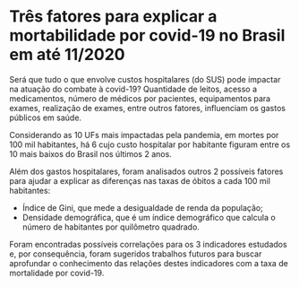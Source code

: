 # Três fatores para explicar a mortabilidade por covid-19 no Brasil em até 11/2020

Será que tudo o que envolve custos hospitalares (do SUS) pode impactar na atuação do combate à covid-19?
Quantidade de leitos, acesso a medicamentos, número de médicos por pacientes, equipamentos para exames, realização de exames, entre outros fatores, influenciam os gastos públicos em saúde.

Considerando as 10 UFs mais impactadas pela pandemia, em mortes por 100 mil habitantes, há 6 cujo custo hospitalar por habitante figuram entre os 10 mais baixos do Brasil nos últimos 2 anos.




Além dos gastos hospitalares, foram analisados outros 2 possíveis fatores para ajudar a explicar as diferenças nas taxas de óbitos a cada 100 mil habitantes:
- Índice de Gini, que mede a desigualdade de renda da população;
- Densidade demográfica, que é um índice demográfico que calcula o número de habitantes por quilômetro quadrado.

Foram encontradas possíveis correlações para os 3 indicadores estudados e, por consequência, foram sugeridos trabalhos futuros para buscar aprofundar o conhecimento das relações destes indicadores com a taxa de mortalidade por covid-19.


